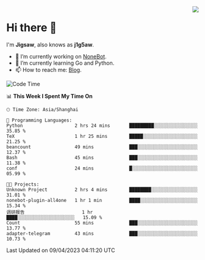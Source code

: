 <a href="#">
  <img align="right" src="https://github-readme-stats.vercel.app/api?username=j1g5awi&count_private=true&show_icons=true&title_color=80070B&text_color=B3B3B3&bg_color=212121&icon_color=80070B" />
</a>

# Hi there 👋

I'm **Jigsaw**, also knows as **j1g5aw**.

- 🔭 I’m currently working on [NoneBot](https://github.com/nonebot).
- 🌱 I’m currently learning Go and Python.
- 📫 How to reach me: [Blog](https://blog.maddestroyer.xyz/).

<!--START_SECTION:waka-->
![Code Time](http://img.shields.io/badge/Code%20Time-1%2C103%20hrs%2043%20mins-blue)

📊 **This Week I Spent My Time On** 

```text
🕑︎ Time Zone: Asia/Shanghai

💬 Programming Languages: 
Python                   2 hrs 24 mins       █████████░░░░░░░░░░░░░░░░   35.85 % 
TeX                      1 hr 25 mins        █████░░░░░░░░░░░░░░░░░░░░   21.25 % 
beancount                49 mins             ███░░░░░░░░░░░░░░░░░░░░░░   12.37 % 
Bash                     45 mins             ███░░░░░░░░░░░░░░░░░░░░░░   11.38 % 
conf                     24 mins             █░░░░░░░░░░░░░░░░░░░░░░░░   05.99 % 

🐱‍💻 Projects: 
Unknown Project          2 hrs 4 mins        ████████░░░░░░░░░░░░░░░░░   31.01 % 
nonebot-plugin-all4one   1 hr 1 min          ████░░░░░░░░░░░░░░░░░░░░░   15.34 % 
调研报告                     1 hr                ████░░░░░░░░░░░░░░░░░░░░░   15.09 % 
Count                    55 mins             ███░░░░░░░░░░░░░░░░░░░░░░   13.77 % 
adapter-telegram         43 mins             ███░░░░░░░░░░░░░░░░░░░░░░   10.73 % 
```


 Last Updated on 09/04/2023 04:11:20 UTC
<!--END_SECTION:waka-->
